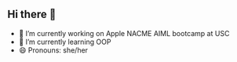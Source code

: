 ## Hi there 👋

- 🔭 I’m currently working on Apple NACME AIML bootcamp at USC
- 🌱 I’m currently learning OOP
- 😄 Pronouns: she/her
